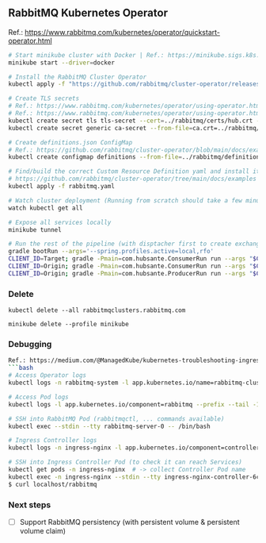 ## RabbitMQ Kubernetes Operator
Ref.: https://www.rabbitmq.com/kubernetes/operator/quickstart-operator.html
```bash
# Start minikube cluster with Docker | Ref.: https://minikube.sigs.k8s.io/docs/drivers/docker/
minikube start --driver=docker

# Install the RabbitMQ Cluster Operator
kubectl apply -f "https://github.com/rabbitmq/cluster-operator/releases/latest/download/cluster-operator.yml"

# Create TLS secrets
# Ref.: https://www.rabbitmq.com/kubernetes/operator/using-operator.html#one-way-tls
# Ref.: https://www.rabbitmq.com/kubernetes/operator/using-operator.html#mutual-tls
kubectl create secret tls tls-secret --cert=../rabbitmq/certs/hub.crt --key=../rabbitmq/certs/hub.key
kubectl create secret generic ca-secret --from-file=ca.crt=../rabbitmq/certs/rootCA.crt

# Create definitions.json ConfigMap
# Ref.: https://github.com/rabbitmq/cluster-operator/blob/main/docs/examples/import-definitions/setup.sh
kubectl create configmap definitions --from-file=../rabbitmq/definitions.json

# Find/build the correct Custom Resource Definition yaml and install it
# https://github.com/rabbitmq/cluster-operator/tree/main/docs/examples
kubectl apply -f rabbitmq.yaml

# Watch cluster deployment (Running from scratch should take a few minutes)
watch kubectl get all

# Expose all services locally
minikube tunnel

# Run the rest of the pipeline (with disptacher first to create exchange / queues / bindings
gradle bootRun --args='--spring.profiles.active=local,rfo'
CLIENT_ID=Target; gradle -Pmain=com.hubsante.ConsumerRun run --args "$CLIENT_ID.in.message"
CLIENT_ID=Origin; gradle -Pmain=com.hubsante.ConsumerRun run --args "$CLIENT_ID.in.ack"
CLIENT_ID=Origin; gradle -Pmain=com.hubsante.ProducerRun run --args "$CLIENT_ID.out.message src/main/resources/createEventMessage.json"
```

### Delete
```
kubectl delete --all rabbitmqclusters.rabbitmq.com

minikube delete --profile minikube 
```

### Debugging
```bash
Ref.: https://medium.com/@ManagedKube/kubernetes-troubleshooting-ingress-and-services-traffic-flows-547ea867b120
```bash
# Access Operator logs
kubectl logs -n rabbitmq-system -l app.kubernetes.io/name=rabbitmq-cluster-operator --prefix --tail -1 -f

# Access Pod logs
kubectl logs -l app.kubernetes.io/component=rabbitmq --prefix --tail -1 -f

# SSH into RabbitMQ Pod (rabbitmqctl, ... commands available)
kubectl exec --stdin --tty rabbitmq-server-0 -- /bin/bash

# Ingress Controller logs
kubectl logs -n ingress-nginx -l app.kubernetes.io/component=controller --prefix --tail -1 -f

# SSH into Ingress Controller Pod (to check it can reach Services)
kubectl get pods -n ingress-nginx  # -> collect Controller Pod name
kubectl exec -n ingress-nginx --stdin --tty ingress-nginx-controller-6cc5ccb977-2hwk2 -- /bin/bash
$ curl localhost/rabbitmq
```

### Next steps
- [ ] Support RabbitMQ persistency (with persistent volume & persistent volume claim)

